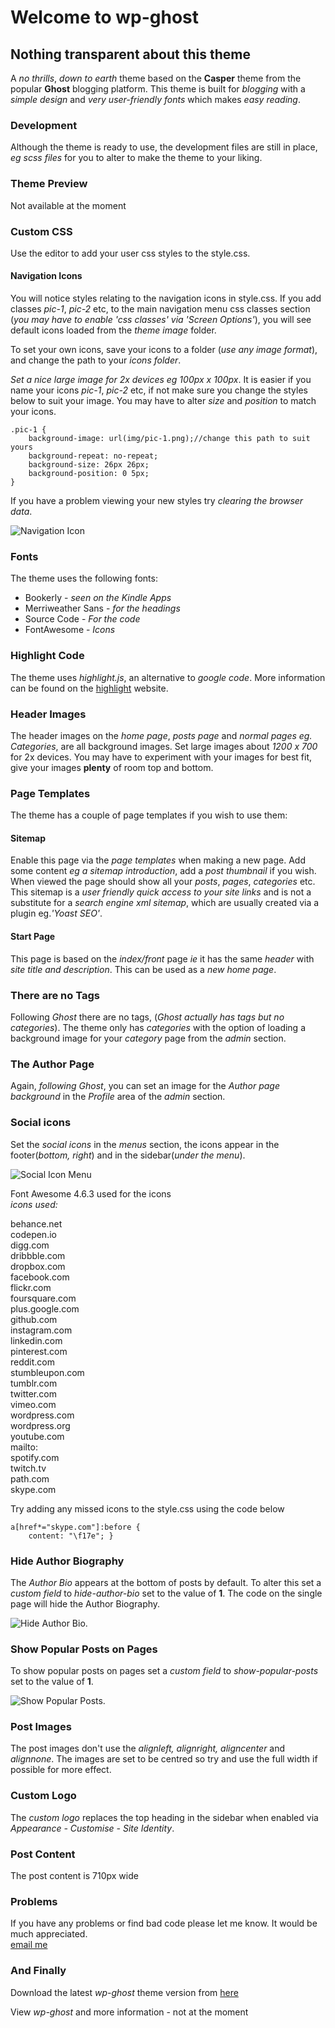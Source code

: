# Welcome to wp-ghost

## Nothing transparent about this theme

A _no thrills_, _down to earth_ theme based on the **Casper** theme from the popular **Ghost** blogging platform. This theme is built for _blogging_ with a _simple design_ and _very user-friendly fonts_ which makes _easy reading_.

### Development

Although the theme is ready to use, the development files are still in place, _eg scss files_ for you to alter to make the theme to your liking.

### Theme Preview
Not available at the moment

### Custom CSS

Use the editor to add your user css styles to the style.css.

#### Navigation Icons

You will notice styles relating to the navigation icons in style.css. If you add classes _pic-1_, _pic-2_ etc, to the main navigation menu css classes section (_you may have to enable 'css classes' via 'Screen Options'_), you will see default icons loaded from the _theme image_ folder.

To set your own icons, save your icons to a folder (_use any image format_), and change the path to your _icons folder_.

_Set a nice large image for 2x devices eg 100px x 100px_. It is easier if you name your icons _pic-1_, _pic-2_ etc, if not make sure you change the styles below to suit your image. You may have to alter _size_ and _position_ to match your icons.

```
.pic-1 {
    background-image: url(img/pic-1.png);//change this path to suit yours
    background-repeat: no-repeat;
    background-size: 26px 26px;
    background-position: 0 5px;
}
```

If you have a problem viewing your new styles try _clearing the browser data_.

![Navigation Icon](img/icon-menu.jpg)

### Fonts

The theme uses the following fonts:

- Bookerly - _seen on the Kindle Apps_
- Merriweather Sans - _for the headings_
- Source Code - _For the code_
- FontAwesome - _Icons_

### Highlight Code

The theme uses _highlight.js_, an alternative to _google code_. More information can be found on the [highlight](http://highlightjs.org/) website.

### Header Images

The header images on the _home page_, _posts page_ and _normal pages_ _eg. Categories_, are all background images. Set large images about _1200 x 700_ for 2x devices. You may have to experiment with your images for best fit, give your images **plenty** of room top and bottom.

### Page Templates

The theme has a couple of page templates if you wish to use them:

#### Sitemap

Enable this page via the _page templates_ when making a new page. Add some content _eg a sitemap introduction_, add a _post thumbnail_ if you wish. When viewed the page should show all your _posts_, _pages_, _categories_ etc. This sitemap is a _user friendly quick access to your site links_ and is not a substitute for a _search engine xml sitemap_, which are usually created via a plugin eg._'Yoast SEO'_.

#### Start Page

This page is based on the _index/front_ page _ie_ it has the same _header_ with _site title and description_. This can be used as a _new home page_.

### There are no Tags

Following _Ghost_ there are no tags, (_Ghost actually has tags but no categories_). The theme only has _categories_ with the option of loading a background image for your _category_ page from the _admin_ section.

### The Author Page

Again, _following Ghost_, you can set an image for the _Author page background_ in the _Profile_ area of the _admin_ section.

### Social icons

Set the _social icons_ in the _menus_ section, the icons appear in the footer(_bottom, right_) and in the sidebar(_under the menu_).

![Social Icon Menu](img/social-menu-shot.png)

Font Awesome 4.6.3 used for the icons  
_icons used:_

behance.net  
codepen.io  
digg.com  
dribbble.com  
dropbox.com  
facebook.com  
flickr.com  
foursquare.com  
plus.google.com  
github.com  
instagram.com  
linkedin.com  
pinterest.com  
reddit.com  
stumbleupon.com  
tumblr.com  
twitter.com  
vimeo.com  
wordpress.com  
wordpress.org  
youtube.com  
mailto:  
spotify.com  
twitch.tv  
path.com  
skype.com  

Try adding any missed icons to the style.css using the code below

    a[href*="skype.com"]:before {
        content: "\f17e"; }

### Hide Author Biography

The _Author Bio_ appears at the bottom of posts by default. To alter this set a _custom field_ to _hide-author-bio_ set to the value of **1**. The code on the single page will hide the Author Biography.

![Hide Author Bio](img/hide-author-bio.png).

### Show Popular Posts on Pages

To show popular posts on pages set a _custom field_ to _show-popular-posts_ set to the value of **1**.

![Show Popular Posts](img/screen-shot-popular.jpg).

### Post Images

The post images don't use the _alignleft, alignright, aligncenter_ and _alignnone_. The images are set to be centred so try and use the full width if possible for more effect.

### Custom Logo
The _custom logo_ replaces the top heading in the sidebar when enabled via _Appearance - Customise - Site Identity_.

### Post Content

The post content is 710px wide

### Problems

If you have any problems or find bad code please let me know. It would be much appreciated.<br>
[email me](mailto:howard@howardlucas.io)

### And Finally

Download the latest _wp-ghost_ theme version from [here](https://github.com/bylucas/wp-ghost-wordpress)

View _wp-ghost_ and more information - not at the moment
